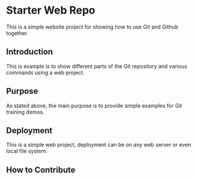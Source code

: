# Starter Web Repo

This is a simple website project for 
showing how to use Git and Github together.

## Introduction
This is example is to show different parts of the Git repository and various commands using a web project.

## Purpose
As stated above, the main purpose is to 
provide simple examples for Git training 
demos.

## Deployment
This is a simple web project, deployment
can be on any web server or even local 
file system.

## How to Contribute